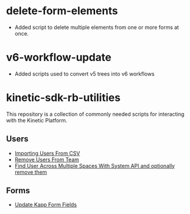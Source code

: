 # delete-form-elements

-  Added script to delete multiple elements from one or more forms at once.

# v6-workflow-update

- Added scripts used to convert v5 trees into v6 workflows

# kinetic-sdk-rb-utilities

This repository is a collection of commonly needed scripts for interacting with the Kinetic Platform.

## Users

- [Importing Users From CSV](./import-users/README.md)
- [Remove Users From Team](./remove-users-from-team/README.md)
- [Find User Across Multiple Spaces With System API and optionally remove them](./find-user-in-spaces/README.md)

## Forms

- [Update Kapp Form Fields](./update-kapp-form-fields/README.md)
